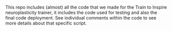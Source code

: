 This repo includes (almost) all the code that we made for the Train to Inspire neuroplasticity trainer, it includes the code used for testing and also the final code deployment. See individual comments within the code to see more details about that specific script.
